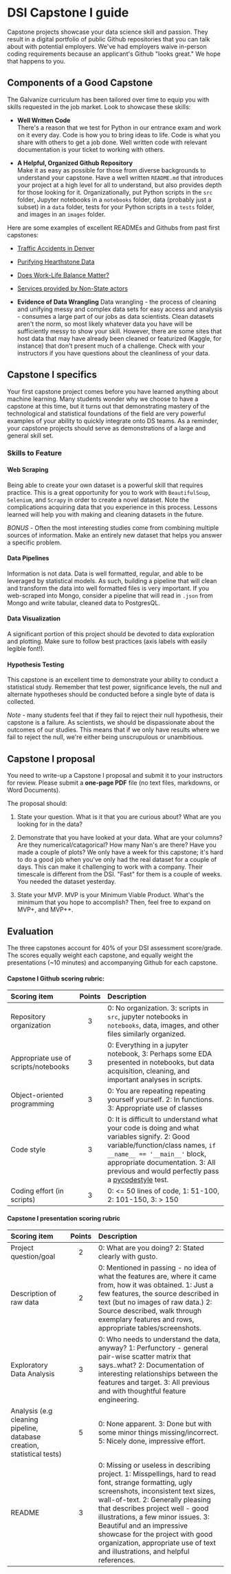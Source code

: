 # DSI Capstone I guide

Capstone projects showcase your data science skill and passion.  They 
result in a digital portfolio of public Github repositories that you can talk
about with potential employers.  We've had employers waive in-person coding 
requirements because an applicant's Github "looks great."  We hope that happens
to you.

## Components of a Good Capstone
The Galvanize curriculum has been tailored over time to equip you with skills 
requested in the job market.  Look to showcase these skills: 

* **Well Written Code**  
There's a reason that we test for Python in our entrance exam and work on it 
every day.  Code is how you to bring ideas to life.  Code is what you share with
others to get a job done.  Well written code with relevant documentation is your
ticket to working with others.

* **A Helpful, Organized Github Repository**  
Make it as easy as possible for those from diverse backgrounds to understand your 
capstone.  Have a well written `README.md` that introduces your project at a high 
level for all to understand, but also provides depth for those looking for it. 
Organizationally, put Python scripts in the `src` folder, Jupyter notebooks in 
a `notebooks` folder, data (probably just a subset) in a `data` folder, tests
for your Python scripts in a `tests` folder, and images in an `images` folder.

Here are some examples of excellent READMEs and Githubs from past first capstones:
* [Traffic Accidents in Denver](https://github.com/johnherr/Traffic-Accidents-in-Denver)
* [Purifying Hearthstone Data](https://github.com/NJacobsohn/Hearthstone-Data-Analysis)
* [Does Work-Life Balance Matter?](https://github.com/tsandefer/dsi_capstone_1)
* [Services provided by Non-State actors](https://github.com/gagejane/Terrorism-NonViolent)

* **Evidence of Data Wrangling**
Data wrangling - the process of cleaning and unifying messy and complex data sets 
for easy access and analysis - consumes a large part of our jobs as data scientists. 
Clean datasets aren't the norm, so most likely whatever data you have will be 
sufficiently messy to show your skill.  However, there are some sites that host 
data that may have already been cleaned or featurized (Kaggle, for instance) that 
don't present much of a challenge.  Check with your instructors if you have questions 
about the cleanliness of your data.

## Capstone I specifics
Your first capstone project comes before you have learned anything about machine 
learning.  Many students wonder why we choose to have a capstone at this time, 
but it turns out that demonstrating mastery of the technological and statistical
foundations of the field are very powerful examples of your ability to quickly 
integrate onto DS teams.  As a reminder, your capstone projects should serve as 
demonstrations of a large and general skill set. 

### Skills to Feature
#### Web Scraping
Being able to create your own dataset is a powerful skill that requires practice.
This is a great opportunity for you to work with ```BeautifulSoup```, 
```Selenium```, and ```Scrapy``` in order to create a novel dataset.
Note the complications acquiring data that you experience in this process. 
Lessons learned will help you with making and cleaning datasets in the future. 

*BONUS* - Often the most interesting studies come from combining multiple sources 
of information.  Make an entirely new dataset that helps you answer a specific
problem.   

#### Data Pipelines
Information is not data.  Data is well formatted, regular, and able to be 
leveraged by statistical models.  As such, building a pipeline that will clean 
and transform the data into well formatted files is very important.  If you 
web-scraped into Mongo, consider a pipeline that will read in `.json` from Mongo 
and write tabular, cleaned data to PostgresQL.

#### Data Visualization
A significant portion of this project should be devoted to data exploration and plotting. 
Make sure to follow best practices (axis labels with easily legible font!).  

#### Hypothesis Testing
This capstone is an excellent time to demonstrate your ability to conduct a 
statistical study.  Remember that test power, significance levels, the null
and alternate hypotheses should be conducted before a single byte of data is 
collected.

*Note* - many students feel that if they fail to reject their null hypothesis, 
their capstone is a failure.  As scientists, we should be dispassionate about 
the outcomes of our studies.  This means that if we only have results where we 
fail to reject the null, we're either being unscrupulous or unambitious. 

## Capstone I proposal  

You need to write-up a Capstone I proposal and submit it to your instructors for
review.  Please submit a **one-page PDF** file (no text files, markdowns, or 
Word Documents).

The proposal should:

1) State your question.  What is it that you are curious about?  What are you looking 
for in the data?

2) Demonstrate that you have looked at your data.  What are your columns?  Are they
numerical/catagorical?  How many Nan's are there?  Have you made a couple of plots? 
We only have a week for this capstone; it's hard to do a good job when you've only 
had the real dataset for a couple of days.  This can make it challenging to 
work with a company.  Their timescale is different from the DSI.  "Fast" for them is a 
couple of weeks.  You needed the dataset yesterday.

3) State your MVP.  MVP is your Minimum Viable Product.  What's the minimum that you 
hope to accomplish?  Then, feel free to expand on MVP+, and MVP++.  

## Evaluation  
The three capstones account for 40% of your DSI assessment score/grade.  The scores
equally weight each capstone, and equally weight the presentations (~10 minutes) and 
accompanying Github for each capstone.  

#### Capstone I Github scoring rubric:

|Scoring item                          |Points | Description                                                 |
|:-------------------------------------|:-----:|:------------------------------------------------------------|
|Repository organization               |   3   | 0: No organization. 3: scripts in `src`, jupyter notebooks in `notebooks`, data, images, and other files similarly organized.|
|Appropriate use of scripts/notebooks  |   3   | 0: Everything in a jupyter notebook, 3: Perhaps some EDA presented in notebooks, but data acquisition, cleaning, and important analyses in scripts.|
|Object-oriented programming           |   3   | 0: You are repeating repeating yourself yourself. 2: In functions. 3: Appropriate use of classes|
|Code style                            |   3   | 0: It is difficult to understand what your code is doing and what variables signify. 2: Good variable/function/class names, `if __name__ == '__main__'` block, appropriate documentation.  3: All previous and would perfectly pass a [pycodestyle](https://pypi.org/project/pycodestyle/) test.|
|Coding effort (in scripts)            |   3   | 0: <= 50 lines of code, 1: 51-100, 2: 101-150, 3: > 150     |

#### Capstone I presentation scoring rubric
|Scoring item                          |Points | Description                                                 |
|:-------------------------------------|:-----:|:------------------------------------------------------------|
|Project question/goal                 |   2   | 0: What are you doing? 2: Stated clearly with gusto.        |
|Description of raw data               |   2   | 0: Mentioned in passing - no idea of what the features are, where it came from, how it was obtained.  1: Just a few features, the source described in text (but no images of raw data.) 2: Source described, walk through exemplary features and rows, appropriate tables/screenshots.|
|Exploratory Data Analysis             |   3   | 0: Who needs to understand the data, anyway? 1: Perfunctory - general pair-wise scatter matrix that says..what? 2:  Documentation of interesting relationships between the features and target. 3: All previous and with thoughtful feature engineering.|
|Analysis (e.g cleaning pipeline, database creation, statistical tests) |   5   | 0: None apparent. 3: Done but with some minor things missing/incorrect.  5: Nicely done, impressive effort.| 
|README                                |   3   | 0: Missing or useless in describing project.  1: Misspellings, hard to read font, strange formatting, ugly screenshots, inconsistent text sizes, wall-of-text. 2: Generally pleasing that describes project well - good illustrations, a few minor issues. 3: Beautiful and an impressive showcase for the project with good organization, appropriate use of text and illustrations, and helpful references.|


